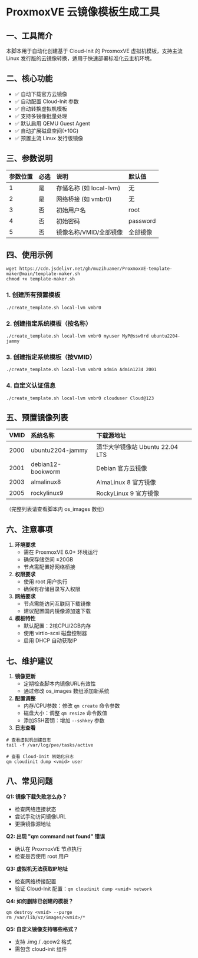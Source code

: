 # ProxmoxVE 云镜像模板生成工具
## 一、工具简介

本脚本用于自动化创建基于 Cloud-Init 的 ProxmoxVE 虚拟机模板，支持主流 Linux 发行版的云镜像转换，适用于快速部署标准化云主机环境。

## 二、核心功能

- ✅ 自动下载官方云镜像
- ✅ 自动配置 Cloud-Init 参数
- ✅ 自动转换虚拟机模板
- ✅ 支持多镜像批量处理
- ✅ 默认启用 QEMU Guest Agent
- ✅ 自动扩展磁盘空间(+10G)
- ✅ 预置主流 Linux 发行版镜像

## 三、参数说明

| 参数位置 | 必选 | 说明                    | 默认值   |
| :------- | :--- | :---------------------- | :------- |
| 1        | 是   | 存储名称 (如 local-lvm) | 无       |
| 2        | 是   | 网络桥接 (如 vmbr0)     | 无       |
| 3        | 否   | 初始用户名              | root     |
| 4        | 否   | 初始密码                | password |
| 5        | 否   | 镜像名称/VMID/全部镜像  | 全部镜像 |

## 四、使用示例
```
wget https://cdn.jsdelivr.net/gh/muzihuaner/ProxmoxVE-template-maker@main/template-maker.sh
chmod +x template-maker.sh
```
### 1. 创建所有预置模板

```
./create_template.sh local-lvm vmbr0
```

### 2. 创建指定系统模板（按名称）

```
./create_template.sh local-lvm vmbr0 myuser MyP@ssw0rd ubuntu2204-jammy
```

### 3. 创建指定系统模板（按VMID）

```
./create_template.sh local-lvm vmbr0 admin Admin1234 2001
```

### 4. 自定义认证信息

```
./create_template.sh local-lvm vmbr0 clouduser Cloud@123
```

## 五、预置镜像列表

| VMID | 系统名称          | 下载源地址                      |
| :--- | :---------------- | :------------------------------ |
| 2000 | ubuntu2204-jammy  | 清华大学镜像站 Ubuntu 22.04 LTS |
| 2001 | debian12-bookworm | Debian 官方云镜像               |
| 2003 | almalinux8        | AlmaLinux 8 官方镜像            |
| 2005 | rockylinux9       | RockyLinux 9 官方镜像           |

（完整列表请查看脚本内 os_images 数组）

## 六、注意事项

1. **环境要求**
   - 需在 ProxmoxVE 6.0+ 环境运行
   - 确保存储空间 ≥20GB
   - 节点需配置好网络桥接
2. **权限要求**
   - 使用 root 用户执行
   - 确保有存储目录写入权限
3. **网络要求**
   - 节点需能访问互联网下载镜像
   - 建议配置国内镜像源加速下载
4. **模板特性**
   - 默认配置：2核CPU/2GB内存
   - 使用 virtio-scsi 磁盘控制器
   - 启用 DHCP 自动获取IP

## 七、维护建议

1. **镜像更新**
   - 定期检查脚本内镜像URL有效性
   - 通过修改 os_images 数组添加新系统
2. **配置调整**
   - 内存/CPU参数：修改 `qm create` 命令参数
   - 磁盘大小：调整 `qm resize` 命令数值
   - 添加SSH密钥：增加 `--sshkey` 参数
3. **日志查看**

```
# 查看虚拟机创建日志
tail -f /var/log/pve/tasks/active

# 查看 Cloud-Init 初始化日志
qm cloudinit dump <vmid> user
```

## 八、常见问题

**Q1: 镜像下载失败怎么办？**

- 检查网络连接状态
- 尝试手动访问镜像URL
- 更换镜像源地址

**Q2: 出现 "qm command not found" 错误**

- 确认在 ProxmoxVE 节点执行
- 检查是否使用 root 用户

**Q3: 虚拟机无法获取IP地址**

- 检查网络桥接配置
- 验证 Cloud-Init 配置：`qm cloudinit dump <vmid> network`

**Q4: 如何删除已创建的模板？**

```
qm destroy <vmid> --purge
rm /var/lib/vz/images/<vmid>/*
```

**Q5: 自定义镜像支持哪些格式？**

- 支持 .img / .qcow2 格式
- 需包含 cloud-init 组件
